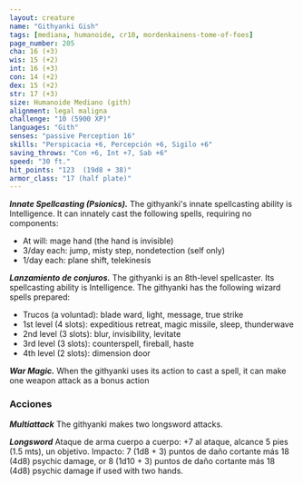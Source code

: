 ```yaml
---
layout: creature
name: "Githyanki Gish"
tags: [mediana, humanoide, cr10, mordenkainens-tome-of-foes]
page_number: 205
cha: 16 (+3)
wis: 15 (+2)
int: 16 (+3)
con: 14 (+2)
dex: 15 (+2)
str: 17 (+3)
size: Humanoide Mediano (gith)
alignment: legal maligna
challenge: "10 (5900 XP)"
languages: "Gith"
senses: "passive Perception 16"
skills: "Perspicacia +6, Percepción +6, Sigilo +6"
saving_throws: "Con +6, Int +7, Sab +6"
speed: "30 ft."
hit_points: "123  (19d8 + 38)"
armor_class: "17 (half plate)"
---
```


***Innate Spellcasting (Psionics).*** The githyanki's innate spellcasting ability is Intelligence. It can innately cast the following spells, requiring no components:
* At will: mage hand (the hand is invisible)
* 3/day each: jump, misty step, nondetection (self only)
* 1/day each: plane shift, telekinesis

***Lanzamiento de conjuros.*** The githyanki is an 8th-level spellcaster. Its spellcasting ability is Intelligence. The githyanki has the following wizard spells prepared:
* Trucos (a voluntad): blade ward, light, message, true strike
* 1st level (4 slots): expeditious retreat, magic missile, sleep, thunderwave
* 2nd level (3 slots): blur, invisibility, levitate
* 3rd level (3 slots): counterspell, fireball, haste
* 4th level (2 slots): dimension door

***War Magic.*** When the githyanki uses its action to cast a spell, it can make one weapon attack as a bonus action

### Acciones

***Multiattack*** The githyanki makes two longsword attacks.

***Longsword*** Ataque de arma cuerpo a cuerpo: +7 al ataque, alcance 5 pies (1.5 mts), un objetivo. Impacto: 7 (1d8 + 3) puntos de daño cortante más 18 (4d8) psychic damage, or 8 (1d10 + 3) puntos de daño cortante más 18 (4d8) psychic damage if used with two hands.